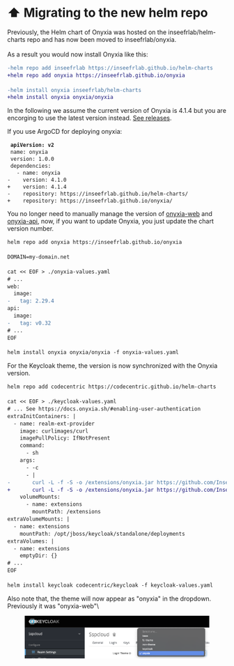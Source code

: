 # ⬆ Migrating to the new helm repo

Previously, the Helm chart of Onyxia was hosted on the inseefrlab/helm-charts repo and has now been moved to inseefrlab/onyxia.  \
\
As a result you would now install Onyxia like this: &#x20;

```diff
-helm repo add inseefrlab https://inseefrlab.github.io/helm-charts
+helm repo add onyxia https://inseefrlab.github.io/onyxia

-helm install onyxia inseefrlab/helm-charts
+helm install onyxia onyxia/onyxia
```

In the following we assume the current version of Onyxia is 4.1.4 but you are encorging to use the latest version instead. [See releases](https://github.com/InseeFrLab/onyxia/releases).

If you use ArgoCD for deploying onyxia: &#x20;

<pre class="language-diff" data-title="apps/onyxia/Chart.yaml"><code class="lang-diff"><strong> apiVersion: v2
</strong> name: onyxia
 version: 1.0.0
 dependencies:
   - name: onyxia
-    version: 4.1.0
+    version: 4.1.4
-    repository: https://inseefrlab.github.io/helm-charts/
+    repository: https://inseefrlab.github.io/onyxia/
</code></pre>

You no longer need to manually manage the version of [onyxia-web](https://hub.docker.com/r/inseefrlab/onyxia-web) and [onyxia-api](https://hub.docker.com/r/inseefrlab/onyxia-api), now, if you want to update Onyxia, you just update the chart version number. &#x20;

```diff
helm repo add onyxia https://inseefrlab.github.io/onyxia

DOMAIN=my-domain.net

cat << EOF > ./onyxia-values.yaml
# ...
web:
  image:
-   tag: 2.29.4
api:
  image:
-   tag: v0.32   
# ...
EOF

helm install onyxia onyxia/onyxia -f onyxia-values.yaml
```

For the Keycloak theme, the version is now synchronized with the Onyxia version. &#x20;

```diff
helm repo add codecentric https://codecentric.github.io/helm-charts

cat << EOF > ./keycloak-values.yaml
# ... See https://docs.onyxia.sh/#enabling-user-authentication
extraInitContainers: |
  - name: realm-ext-provider
    image: curlimages/curl
    imagePullPolicy: IfNotPresent
    command:
      - sh
    args:
      - -c
      - |
-       curl -L -f -S -o /extensions/onyxia.jar https://github.com/InseeFrLab/onyxia/releases/download/v2.29.4/keycloak-theme.jar
+       curl -L -f -S -o /extensions/onyxia.jar https://github.com/InseeFrLab/onyxia/releases/download/v4.1.4/keycloak-theme.jar
    volumeMounts:
      - name: extensions
        mountPath: /extensions
extraVolumeMounts: |
  - name: extensions
    mountPath: /opt/jboss/keycloak/standalone/deployments
extraVolumes: |
  - name: extensions
    emptyDir: {}
# ...
EOF

helm install keycloak codecentric/keycloak -f keycloak-values.yaml
```

Also note that, the theme will now appear as "onyxia" in the dropdown. Previously it was "onyxia-web"\


<figure><img src="../.gitbook/assets/image (31).png" alt=""><figcaption></figcaption></figure>
